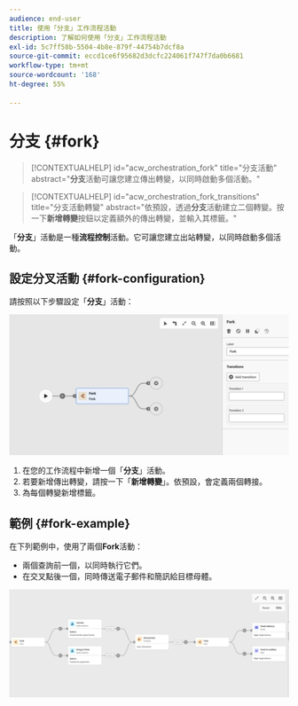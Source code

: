 ```yaml
---
audience: end-user
title: 使用「分支」工作流程活動
description: 了解如何使用「分支」工作流程活動
exl-id: 5c7ff58b-5504-4b8e-879f-44754b7dcf8a
source-git-commit: eccd1ce6f95682d3dcfc224061f747f7da0b6681
workflow-type: tm+mt
source-wordcount: '168'
ht-degree: 55%

---
```



# 分支 {#fork}

>[!CONTEXTUALHELP]
>id="acw_orchestration_fork"
>title="分支活動"
>abstract="**分支**&#x200B;活動可讓您建立傳出轉變，以同時啟動多個活動。"

>[!CONTEXTUALHELP]
>id="acw_orchestration_fork_transitions"
>title="分支活動轉變"
>abstract="依預設，透過&#x200B;**分支**&#x200B;活動建立二個轉變。按一下&#x200B;**新增轉變**&#x200B;按鈕以定義額外的傳出轉變，並輸入其標籤。"

「**分支**」活動是一種&#x200B;**流程控制**&#x200B;活動。它可讓您建立出站轉變，以同時啟動多個活動。

## 設定分叉活動 {#fork-configuration}

請按照以下步驟設定「**分支**」活動：

![工作流程分叉活動設定熒幕擷圖](../assets/workflow-fork.png)

1. 在您的工作流程中新增一個「**分支**」活動。
1. 若要新增傳出轉變，請按一下「**新增轉變**」。依預設，會定義兩個轉接。
1. 為每個轉變新增標籤。

## 範例 {#fork-example}

在下列範例中，使用了兩個&#x200B;**Fork**&#x200B;活動：

* 兩個查詢前一個，以同時執行它們。
* 在交叉點後一個，同時傳送電子郵件和簡訊給目標母體。

![工作流程分叉範例熒幕擷圖](../assets/workflow-fork-example.png)
